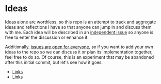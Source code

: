 # Ideas

[Ideas alone are worthless](https://adlrocha.substack.com/p/adlrocha-ideas-are-worthless), so this repo is an attempt to track and aggregate ideas and reflections I have so that anyone can jump in and discuss them with me. Each idea will be described in an [independent issue](https://github.com/adlrocha/ideas/issues) so anyone is free to enter the discussion or enhance it. 

Additionally, [issues are open for everyone](https://github.com/adlrocha/ideas/issues), so if you want to add your own ideas to the repo so we can discuss it or plan its implementation together, feel free to do so. Of course, this is an experiment that may be abandoned after this initial commit, but let's see how it goes.

* [Links](./links.md)
* [Links](./papers.md)
